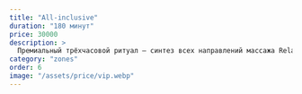 ```yaml
---
title: "All-inclusive"
duration: "180 минут"
price: 30000
description: >
  Премиальный трёхчасовой ритуал — синтез всех направлений массажа Relax For You. Полная забота, погружение и чувственное обновление. Всё включено, кроме времени.
category: "zones"
order: 6
image: "/assets/price/vip.webp"
---
```

